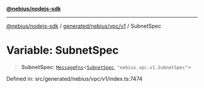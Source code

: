 [**@nebius/nodejs-sdk**](../../../../../README.md)

***

[@nebius/nodejs-sdk](../../../../../README.md) / [generated/nebius/vpc/v1](../README.md) / SubnetSpec

# Variable: SubnetSpec

> **SubnetSpec**: [`MessageFns`](../../../../../runtime/protos/core/interfaces/MessageFns.md)\<[`SubnetSpec`](../interfaces/SubnetSpec.md), `"nebius.vpc.v1.SubnetSpec"`\>

Defined in: src/generated/nebius/vpc/v1/index.ts:7474
